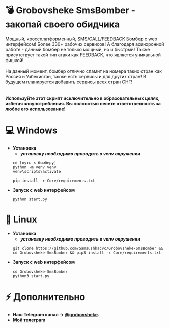 # 💣 Grobovsheke SmsBomber - закопай своего обидчика
Мощный, кроссплатформенный, SMS/CALL/FEEDBACK Бомбер с web интерфейсом! Более 330+ рабочих сервисов! А благодаря асинхронной работе - данный бомбер не только мощный, но и быстрый! Также присутствует такой тип атаки как FEEDBACK, что является уникальной фишкой!<br><br>На данный момент, бомбер отлично спамит на номера таких стран как Россия и Узбекистан, также есть сервисы и для других стран! В будущем планируется добавить сервисы всех стран СНГ!
<br><br><br>
**Используйте этот скрипт исключительно в образовательных целях, избегая злоупотребления. Вы полностью несете ответственность за любое его использование!**

# 💻 Windows
- **Установка**
  - ***установку необходимо проводить в venv окружении***
  ```
  cd [путь к бомберу]
  python -m venv venv
  venv\scripts\activate

  pip install -r Core/requirements.txt
  ```
- **Запуск с web интерфейсом**
  ```
  python start.py
  ```
# 🐧 Linux
- **Установка**
  - ***установку необходимо проводить в venv окружении***
  ```
  git clone https://github.com/Samsushkacvc/Grobovsheke-SmsBomber && cd Grobovsheke-SmsBomber && pip3 install -r Core/requirements.txt
  ```
- **Запуск с web интерфейсом**
  ```
  cd Grobovsheke-SmsBomber
  python3 start.py
  ```
  
# ⚡️ Дополнительно
- **Наш Telegram канал -> [@grobovsheke](https://t.me/grobovsheke).**
- **[Мой телеграm](https://t.me/HECAMCA)**


